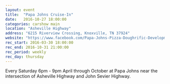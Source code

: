 ```yaml
---
layout: event
title:  "Papa Johns Cruise-In"
date:   2016-10-27 18:00:00
categories: carshow main
location: "Asheville Highway"
address: "6215 Riverview Crossing, Knoxville, TN 37924"
website: "https://www.facebook.com/Papa-Johns-Pizza-Doughrific-Development-533247363406113/"
rec_start: 2016-03-30 18:00:00
rec_end: 2016-10-31 21:00:00
rec_period: weekly
rec_day: thursday
---
```


Every Saturday 6pm - 9pm April through October at Papa Johns near the intersection
of Asheville Highway and John Sevier Highway.